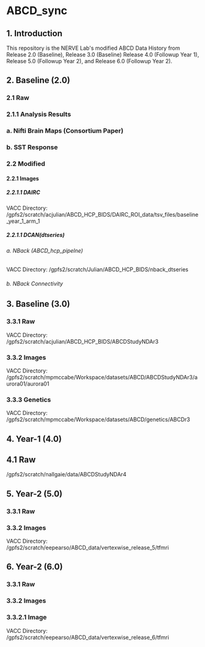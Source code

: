 # ABCD_sync
## 1. Introduction
This repository is the NERVE Lab's modified ABCD Data History from Release 2.0 (Baseline), Release 3.0 (Baseline) Release 4.0 (Followup Year 1), Release 5.0 (Followup Year 2), and Release 6.0 (Followup Year 2).



## 2. Baseline (2.0)

### 2.1 Raw 
### 2.1.1 Analysis Results
### a. Nifti Brain Maps (Consortium Paper)
### b. SST Response 
### 2.2 Modified
#### 2.2.1 Images
##### 2.2.1.1 DAIRC
VACC Directory:
/gpfs2/scratch/acjulian/ABCD_HCP_BIDS/DAIRC_ROI_data/tsv_files/baseline_year_1_arm_1
##### 2.2.1.1 DCAN(dtseries)
###### a. NBack (ABCD_hcp_pipelne)
VACC Directory:
/gpfs2/scratch/Julian/ABCD_HCP_BIDS/nback_dtseries
###### b. NBack Connectivity

## 3. Baseline (3.0)
### 3.3.1 Raw 
VACC Directory:
/gpfs2/scratch/acjulian/ABCD_HCP_BIDS/ABCDStudyNDAr3
### 3.3.2 Images
VACC Directory:
/gpfs2/scratch/mpmccabe/Workspace/datasets/ABCD/ABCDStudyNDAr3/aurora01/aurora01
### 3.3.3 Genetics
VACC Directory:
/gpfs2/scratch/mpmccabe/Workspace/datasets/ABCD/genetics/ABCDr3

## 4. Year-1 (4.0)

## 4.1 Raw

/gpfs2/scratch/nallgaie/data/ABCDStudyNDAr4

## 5. Year-2 (5.0)

### 3.3.1 Raw 
### 3.3.2 Images
VACC Directory:
/gpfs2/scratch/eepearso/ABCD_data/vertexwise_release_5/tfmri

## 6. Year-2 (6.0)

### 3.3.1 Raw 
### 3.3.2 Images

### 3.3.2.1 Image
VACC Directory:
/gpfs2/scratch/eepearso/ABCD_data/vertexwise_release_6/tfmri

